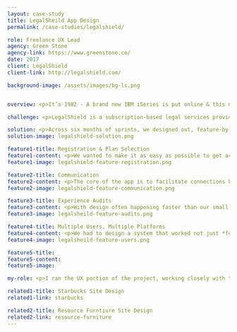 ```yaml
---
layout: case-study
title: LegalSheild App Design
permalink: /case-studies/legalshield/

role: Freelance UX Lead
agency: Green Stone
agency-link: https://www.greenstone.co/
date: 2017
client: LegalShield
client-link: http://legalshield.com/

background-image: /assets/images/bg-ls.png


overview: <p>It’s 1982 - A brand new IBM iSeries is put online & this massive mainframe computer is going to solve all your problems. It’s 2017 - The IBM mainframe is still running the show. Updates take the system offline for a night, new members get batch uploaded daily, new features are nearly impossible to implement, old features require deep system knowledge. </p>

challenge: <p>LegalShield is a subscription-based legal services provider. It has been around for over 40 years, and the technology that the platform was built on had started to show its age. Our task was to re-design the experience on a new platform, from the ground up. This project was a “redesign” but felt much more like a new product launch.</p>

solution: <p>Across six months of sprints, we designed out, feature-by-feature a MVP experience across four different connected applications. Each step of the way required a careful balance of user, business and technology needs. </p>
solution-image: legalshield-solution.png

feature1-title: Registration & Plan Selection
feature1-content: <p>We wanted to make it as easy as possible to get access to membership. This included&#58; optimizing the registration form (x fields, down from xx fields), allowing for multiple registration paths & payment solutions. In addition to the registration, flows were designed to manage multiple account options.</p>
feature1-image: legalshield-feature-registration.png

feature2-title: Communication
feature2-content: <p>The core of the app is to facilitate connections between you and your attorney. We created a platform for communication between members & providers that supported messages & documentation of additional communication (phone calls, email), This same platform was able to be optimized from the outset to support multiple providers on a single case (with internal notes & different statuses). We looked at low, medium and high levels of exceptions (With high being implementation of dynamic/IA form creation).</p>
feature2-image: legalshield-feature-communication.png

feature3-title: Experience Audits
feature3-content: <p>With design often happening faster than our small development teams velocity, we were able to devote cycles to in-depth exploration of different feature sets (app vs responsive web; freemium vs free-trial, onboarding, personalization) as well as real-time research on the work we were creating.</p>
feature3-image: legalsheild-feature-audits.png

feature4-title: Multiple Users, Multiple Platforms
feature4-content: <p>We had to design a system that worked not just *for* multiple audiences, but *across* multiple platforms. Members would have a legal need & need to request communication with a law firm; law firms had to offload clients that they had conflicts with; operations staff had to support both members & providers as well as run metrics. A fourth group, associates, sold plans to members & had a complex set of business rules that needed to be accounted for & supported in the design system.</p>
feature4-image: legalsheild-feature-users.png

feature5-title: 
feature5-content:
feature5-image: 

my-role: <p>I ran the UX portion of the project, working closely with the product owner & lead developer to define features, deliverables and the overall focus of the project. I worked with a mid-level UX designer & ensured a high-quality final product. </p><p>Our team was 100% remote with key players in&#58; Maine, Colorado, Washington, Oklahoma & NYC. We utilized a wide-variety of applications to facilitate design.</p>

related1-title: Starbucks Site Design
related1-link: starbucks

related2-title: Resource Furntiure Site Design
related2-link: resource-furniture
---
```


